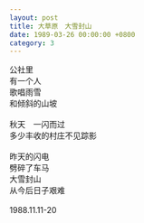 ```yaml
---
layout: post
title: 大草原　大雪封山
date: 1989-03-26 00:00:00 +0800
category: 3
---
```


公社里<br>
有一个人<br>
歌唱雨雪<br>
和倾斜的山坡<br>
<br>
秋天　一闪而过<br>
多少丰收的村庄不见踪影<br>
<br>
昨天的闪电<br>
劈碎了车马<br>
大雪封山<br>
从今后日子艰难<br>
<br>
1988.11.11-20